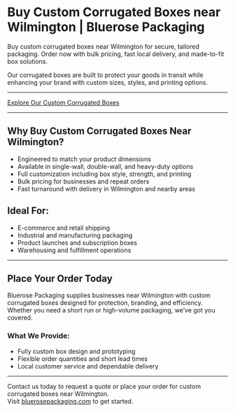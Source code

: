 # Buy Custom Corrugated Boxes near Wilmington | Bluerose Packaging

Buy custom corrugated boxes near Wilmington for secure, tailored packaging. Order now with bulk pricing, fast local delivery, and made-to-fit box solutions.

Our corrugated boxes are built to protect your goods in transit while enhancing your brand with custom sizes, styles, and printing options.

---

[Explore Our Custom Corrugated Boxes](https://www.bluerosepackaging.com/product-category/custom-products/wholesale-custom-corrugated-boxes/)

---

## Why Buy Custom Corrugated Boxes Near Wilmington?

- Engineered to match your product dimensions  
- Available in single-wall, double-wall, and heavy-duty options  
- Full customization including box style, strength, and printing  
- Bulk pricing for businesses and repeat orders  
- Fast turnaround with delivery in Wilmington and nearby areas  

## Ideal For:

- E-commerce and retail shipping  
- Industrial and manufacturing packaging  
- Product launches and subscription boxes  
- Warehousing and fulfillment operations  

---

## Place Your Order Today

Bluerose Packaging supplies businesses near Wilmington with custom corrugated boxes designed for protection, branding, and efficiency. Whether you need a short run or high-volume packaging, we’ve got you covered.

### What We Provide:

- Fully custom box design and prototyping  
- Flexible order quantities and short lead times  
- Local customer service and dependable delivery  

---

Contact us today to request a quote or place your order for custom corrugated boxes near Wilmington.  
Visit [bluerosepackaging.com](https://www.bluerosepackaging.com) to get started.


